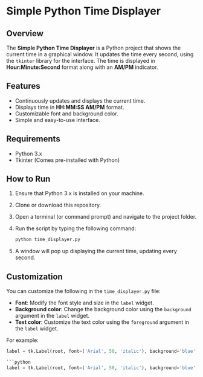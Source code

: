# Simple Python Time Displayer

## Overview
The **Simple Python Time Displayer** is a Python project that shows the current time in a graphical window. It updates the time every second, using the `tkinter` library for the interface. The time is displayed in **Hour:Minute:Second** format along with an **AM/PM** indicator.

## Features
- Continuously updates and displays the current time.
- Displays time in **HH:MM:SS AM/PM** format.
- Customizable font and background color.
- Simple and easy-to-use interface.

## Requirements
- Python 3.x
- Tkinter (Comes pre-installed with Python)

## How to Run
1. Ensure that Python 3.x is installed on your machine.
2. Clone or download this repository.
3. Open a terminal (or command prompt) and navigate to the project folder.
4. Run the script by typing the following command:

    ```bash
    python time_displayer.py
    ```

5. A window will pop up displaying the current time, updating every second.

## Customization
You can customize the following in the `time_displayer.py` file:
- **Font**: Modify the font style and size in the `label` widget.
- **Background color**: Change the background color using the `background` argument in the `label` widget.
- **Text color**: Customize the text color using the `foreground` argument in the `label` widget.

For example:
```python
label = tk.Label(root, font=('Arial', 50, 'italic'), background='blue', foreground='yellow')

```python
label = tk.Label(root, font=('Arial', 50, 'italic'), background='blue', foreground='yellow')
